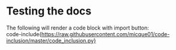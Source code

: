 Testing the docs
================


The following will render a code block with import button:  
code-include{https://raw.githubusercontent.com/micque01/code-inclusion/master/code_inclusion.py}


